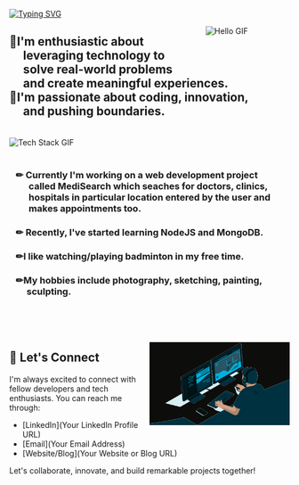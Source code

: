 
[![Typing SVG](https://readme-typing-svg.demolab.com?font=Mona+Sans&weight=200&size=26&pause=1000&color=2B8A3E&background=EBFBEE00&vCenter=true&width=437&lines=Welcome+to+my+GitHub+profile+!+;%40theGayatriGosavi;%F0%9F%91%8B+Hello%2C+This+is+Gayatri++%E2%98%BA)](https://git.io/typing-svg)
<div style="float-bottom:100px;">
  <img src="https://camo.githubusercontent.com/77971436de10fd1707510a120094781a8a4fe68e79d4159d0bb1168161923470/68747470733a2f2f6d69726f2e6d656469756d2e636f6d2f6d61782f313230302f302a4b32574c4d5445784c79696461374f522e676966" align="right" width="30%' height="50%" alt="Hello GIF">
</div>
<p2>
  <h2 allign="left" width="50%' height="100%" font="Mona Sans"> 🧩I'm enthusiastic about <br> &nbsp;&nbsp;&nbsp;&nbsp;       leveraging technology to <br>&nbsp;&nbsp;&nbsp;&nbsp;       solve real-world problems <br> &nbsp;&nbsp;&nbsp;&nbsp;        and create meaningful experiences.<br>🧩I'm passionate about coding, innovation, <br> &nbsp;&nbsp;&nbsp;&nbsp;        and pushing boundaries.<br>
  </h2>
</p2>

<p3>
  <br>
  <img src="https://media.giphy.com/media/xT9IgzoKnwFNmISR8I/giphy.gif" align="left" alt="Tech Stack GIF">
  <br>
  <br>
  <h3 align="left" width="50%' height="100%" font="Mona Sans">&nbsp;&nbsp;   ✏ Currently I'm working on a web development project <br>&nbsp;&nbsp;&nbsp;&nbsp;&nbsp;&nbsp;&nbsp;&nbsp;               called MediSearch which seaches for doctors, clinics,  <br> &nbsp;&nbsp;&nbsp;&nbsp;&nbsp;&nbsp;&nbsp;&nbsp;               hospitals in particular location entered by the user and  <br> &nbsp;&nbsp;&nbsp;&nbsp;&nbsp;&nbsp;&nbsp;&nbsp;               makes appointments too.</h3>
  <h3 align="left" width="50%' height="100%" font="Mona Sans">&nbsp;&nbsp;   ✏ Recently, I've started learning NodeJS and MongoDB.</h3>
<h3 align="left" width="50%' height="100%" font="Mona Sans">&nbsp;&nbsp;   ✏I like watching/playing badminton in my free time.</h3>
<h3 align="left" width="50%' height="100%" font="Mona Sans">&nbsp;&nbsp;   ✏My hobbies include photography, sketching, painting, <br>&nbsp;&nbsp;&nbsp;&nbsp;&nbsp;&nbsp;&nbsp;              sculpting.</h3>

</p3>

<br>
 <br>
   <br>                                                           
  
<p>


  <img src="https://raw.githubusercontent.com/Potential17/Potential17/master/user%20(2).gif" alt="Projects GIF" width="50%" height="70%" align="right">
</p>

## 💬 Let's Connect

I'm always excited to connect with fellow developers and tech enthusiasts. You can reach me through:

- [LinkedIn](Your LinkedIn Profile URL)
- [Email](Your Email Address)
- [Website/Blog](Your Website or Blog URL)

Let's collaborate, innovate, and build remarkable projects together!

